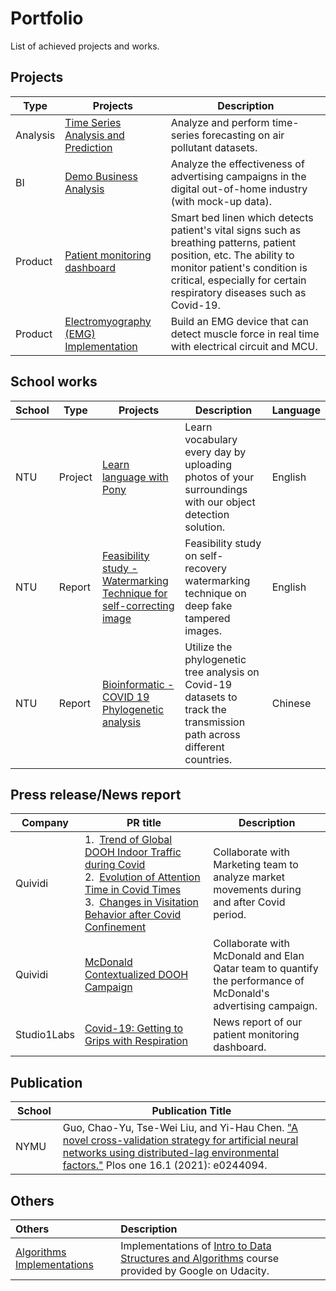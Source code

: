 # Portfolio
List of achieved projects and works.

## Projects

Type | Projects | Description
-- | -- | -------
Analysis | [Time Series Analysis and Prediction](https://github.com/Jerry-Tse/TimeSeries_AirQualityIndex/blob/master/README.md) | Analyze and perform time-series forecasting on air pollutant datasets.
BI | [Demo Business Analysis](https://github.com/Jerry-Tse/Example_Business_Analysis-DOOH-industry/blob/main/README.md) | Analyze the effectiveness of advertising campaigns in the digital out-of-home industry (with mock-up data). 
Product | [Patient monitoring dashboard](https://github.com/Jerry-Tse/Portfolios/tree/master/Studio1Labs) | Smart bed linen which detects patient's vital signs such as breathing patterns, patient position, etc. The ability to monitor patient's condition is critical, especially for certain respiratory diseases such as Covid-19.  
Product | [Electromyography (EMG) Implementation](https://drive.google.com/open?id=1Cu9w3cG-b40hI6HfJPJbCoS9DQx5ERSm) | Build an EMG device that can detect muscle force in real time with electrical circuit and MCU.

## School works
School | Type | Projects | Description | Language
-- | -- | ------ | -- | --
NTU | Project | [Learn language with Pony](https://github.com/Jerry-Tse/Learn_Language_With_Pony/blob/main/README.md) | Learn vocabulary every day by uploading photos of your surroundings with our object detection solution. | English  
NTU | Report | [Feasibility study - Watermarking Technique for self-correcting image](https://github.com/Jerry-Tse/Feasibility_study_watermark_on_deepfake/blob/main/README.md) | Feasibility study on self-recovery watermarking technique on deep fake tampered images. | English
NTU | Report | [Bioinformatic - COVID 19 Phylogenetic analysis](https://github.com/Jerry-Tse/NTU_BioInformatic_final_report/blob/main/README.md) | Utilize the phylogenetic tree analysis on Covid-19 datasets to track the transmission path across different countries. | Chinese

## Press release/News report
<img width=80/><br>Company | <img width=900/><br> PR title | <img width=80/><br> Description
-- | ---------------- | --
Quividi | 1. &nbsp;[Trend of Global DOOH Indoor Traffic during Covid](https://quividi.com/global-dooh-indoor-traffic-recovery-accelerates-says-quividi-iq-index/) <br> 2. &nbsp;[Evolution of Attention Time in Covid Times](https://quividi.com/quividi-iq-index-sheds-light-on-the-evolution-of-attention-time-in-covid-times/) <br> 3. &nbsp;[Changes in Visitation Behavior after Covid Confinement](https://quividi.com/quividi-iq-index-key-changes-in-audience-behaviour-after-the-confinement-2/)  | Collaborate with Marketing team to analyze market movements during and after Covid period.
Quividi |  [McDonald Contextualized DOOH Campaign](https://quividi.com/mcdonalds-uses-contextualized-dooh-campaign-powered-by-elan-media-and-quividi-to-drive-units-sold-up-to-67-in-restaurants-at-qatars-largest-shopping-malls/) | Collaborate with McDonald and Elan Qatar team to quantify the performance of McDonald's advertising campaign.
Studio1Labs |  [Covid-19: Getting to Grips with Respiration](https://www.eetasia.com/covid-19-getting-to-grips-with-respiration/) | News report of our patient monitoring dashboard.


## Publication
<img width=80/><br>School | <img width=900/><br> Publication Title
-- | ---------------- 
NYMU | Guo, Chao-Yu, Tse-Wei Liu, and Yi-Hau Chen. ["A novel cross-validation strategy for artificial neural networks using distributed-lag environmental factors."](https://journals.plos.org/plosone/article?id=10.1371/journal.pone.0244094) Plos one 16.1 (2021): e0244094.


## Others
Others | Description
:------ | :--
[Algorithms Implementations](https://github.com/Jerry-Tse/Algorithms_Implementations) | Implementations of [Intro to Data Structures and Algorithms](https://www.udacity.com/course/data-structures-and-algorithms-in-python--ud513) course provided by Google on Udacity.
